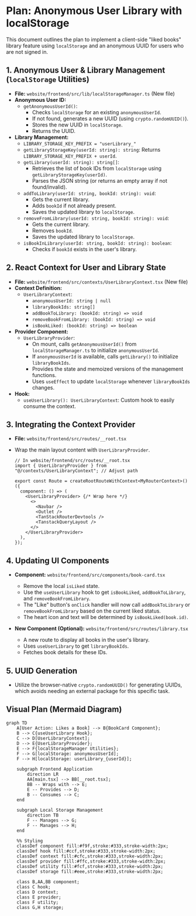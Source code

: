 # Plan: Anonymous User Library with localStorage

This document outlines the plan to implement a client-side "liked books" library feature using `localStorage` and an anonymous UUID for users who are not signed in.

## 1. Anonymous User & Library Management (`localStorage` Utilities)

*   **File:** `website/frontend/src/lib/localStorageManager.ts` (New file)
*   **Anonymous User ID:**
    *   `getAnonymousUserId()`:
        *   Checks `localStorage` for an existing `anonymousUserId`.
        *   If not found, generates a new UUID (using `crypto.randomUUID()`).
        *   Stores the new UUID in `localStorage`.
        *   Returns the UUID.
*   **Library Management:**
    *   `LIBRARY_STORAGE_KEY_PREFIX = "userLibrary_"`
    *   `getLibraryStorageKey(userId: string): string`: Returns `LIBRARY_STORAGE_KEY_PREFIX + userId`.
    *   `getLibrary(userId: string): string[]`:
        *   Retrieves the list of book IDs from `localStorage` using `getLibraryStorageKey(userId)`.
        *   Parses the JSON string (or returns an empty array if not found/invalid).
    *   `addToLibrary(userId: string, bookId: string): void`:
        *   Gets the current library.
        *   Adds `bookId` if not already present.
        *   Saves the updated library to `localStorage`.
    *   `removeFromLibrary(userId: string, bookId: string): void`:
        *   Gets the current library.
        *   Removes `bookId`.
        *   Saves the updated library to `localStorage`.
    *   `isBookInLibrary(userId: string, bookId: string): boolean`:
        *   Checks if `bookId` exists in the user's library.

## 2. React Context for User and Library State

*   **File:** `website/frontend/src/contexts/UserLibraryContext.tsx` (New file)
*   **Context Definition:**
    *   `UserLibraryContext`:
        *   `anonymousUserId: string | null`
        *   `libraryBookIds: string[]`
        *   `addBookToLibrary: (bookId: string) => void`
        *   `removeBookFromLibrary: (bookId: string) => void`
        *   `isBookLiked: (bookId: string) => boolean`
*   **Provider Component:**
    *   `UserLibraryProvider`:
        *   On mount, calls `getAnonymousUserId()` from `localStorageManager.ts` to initialize `anonymousUserId`.
        *   If `anonymousUserId` is available, calls `getLibrary()` to initialize `libraryBookIds`.
        *   Provides the state and memoized versions of the management functions.
        *   Uses `useEffect` to update `localStorage` whenever `libraryBookIds` changes.
*   **Hook:**
    *   `useUserLibrary(): UserLibraryContext`: Custom hook to easily consume the context.

## 3. Integrating the Context Provider

*   **File:** `website/frontend/src/routes/__root.tsx`
*   Wrap the main layout content with `UserLibraryProvider`.

    ```tsx
    // In website/frontend/src/routes/__root.tsx
    import { UserLibraryProvider } from "@/contexts/UserLibraryContext"; // Adjust path

    export const Route = createRootRouteWithContext<MyRouterContext>()({
      component: () => (
        <UserLibraryProvider> {/* Wrap here */}
          <>
            <Navbar />
            <Outlet />
            <TanStackRouterDevtools />
            <TanstackQueryLayout />
          </>
        </UserLibraryProvider>
      ),
    });
    ```

## 4. Updating UI Components

*   **Component:** `website/frontend/src/components/book-card.tsx`
    *   Remove the local `isLiked` state.
    *   Use the `useUserLibrary` hook to get `isBookLiked`, `addBookToLibrary`, and `removeBookFromLibrary`.
    *   The "Like" button's `onClick` handler will now call `addBookToLibrary` or `removeBookFromLibrary` based on the current liked status.
    *   The heart icon and text will be determined by `isBookLiked(book.id)`.

*   **New Component (Optional):** `website/frontend/src/routes/library.tsx`
    *   A new route to display all books in the user's library.
    *   Uses `useUserLibrary` to get `libraryBookIds`.
    *   Fetches book details for these IDs.

## 5. UUID Generation

*   Utilize the browser-native `crypto.randomUUID()` for generating UUIDs, which avoids needing an external package for this specific task.

## Visual Plan (Mermaid Diagram)

```mermaid
graph TD
    A[User Action: Likes a Book] --> B{BookCard Component};
    B --> C{useUserLibrary Hook};
    C --> D[UserLibraryContext];
    D --> E{UserLibraryProvider};
    E --> F{localStorageManager Utilities};
    F --> G[localStorage: anonymousUserId];
    F --> H[localStorage: userLibrary_{userId}];

    subgraph Frontend Application
        direction LR
        AA[main.tsx] --> BB[__root.tsx];
        BB -- Wraps with --> E;
        E -- Provides --> D;
        B -- Consumes --> C;
    end

    subgraph Local Storage Management
        direction TB
        F -- Manages --> G;
        F -- Manages --> H;
    end

    %% Styling
    classDef component fill:#f9f,stroke:#333,stroke-width:2px;
    classDef hook fill:#ccf,stroke:#333,stroke-width:2px;
    classDef context fill:#cfc,stroke:#333,stroke-width:2px;
    classDef provider fill:#ffc,stroke:#333,stroke-width:2px;
    classDef utility fill:#fcf,stroke:#333,stroke-width:2px;
    classDef storage fill:#eee,stroke:#333,stroke-width:2px;

    class B,AA,BB component;
    class C hook;
    class D context;
    class E provider;
    class F utility;
    class G,H storage;